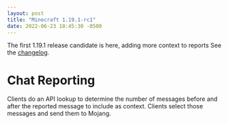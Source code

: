 ```yaml
---
layout: post
title: "Minecraft 1.19.1-rc1"
date: 2022-06-23 18:45:30 -0500
---
```


The first 1.19.1 release candidate is here, adding more context to reports See the [changelog](https://www.minecraft.net/en-us/article/minecraft-1-19-1-release-candidate-1).

# Chat Reporting

Clients do an API lookup to determine the number of messages before and after the reported message to include as context. Clients select those messages and send them to Mojang.

